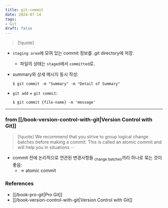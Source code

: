 ```yaml
---
title: git-commit
date: 2024-07-14
tags:
- Git
draft: false
---
```



> [!quote]

- `staging area`에 모여 있는 commit 정보를 .git directory에 저장.
    - 파일의 상태는 `staged`에서 `committed`로.

- summary와 상세 메시지 동시 작성:
    ```shellsession
    $ git commit -m "Summary" -m "Detail of Summary"
    ```

- `git add` + `git commit`:
    ```shellsession
    $ git commit {file-name} -m 'message'
    ```

 
---
### from [[/book-version-control-with-git|Version Control with Git]]
> [!quote] We recommend that you strive to group logical change batches before making a commit. This is called an atomic commit and will help you in situations $\cdots$
- commit 전에 논리적으로 연관된 변경사항들<sub> change batches</sub>끼리 하나로 묶는 것이 좋음:
    - $\to$ atomic commit


### References
- [[/book-pro-git|Pro Git]]
- [[/book-version-control-with-git|Version Control with Git]]